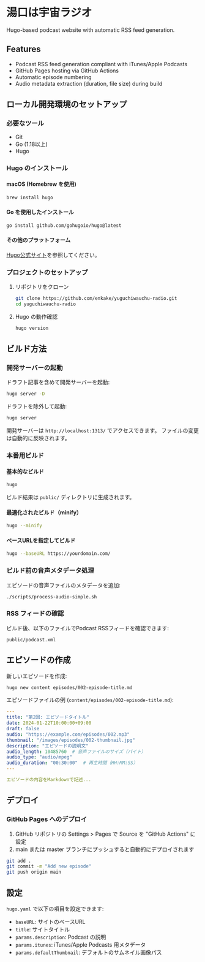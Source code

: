 # 湯口は宇宙ラジオ

Hugo-based podcast website with automatic RSS feed generation.

## Features

- Podcast RSS feed generation compliant with iTunes/Apple Podcasts
- GitHub Pages hosting via GitHub Actions
- Automatic episode numbering
- Audio metadata extraction (duration, file size) during build

## ローカル開発環境のセットアップ

### 必要なツール

- Git
- Go (1.18以上)
- Hugo

### Hugo のインストール

#### macOS (Homebrew を使用)
```bash
brew install hugo
```

#### Go を使用したインストール
```bash
go install github.com/gohugoio/hugo@latest
```

#### その他のプラットフォーム
[Hugo公式サイト](https://gohugo.io/installation/)を参照してください。

### プロジェクトのセットアップ

1. リポジトリをクローン
   ```bash
   git clone https://github.com/enkake/yuguchiwauchu-radio.git
   cd yuguchiwauchu-radio
   ```

2. Hugo の動作確認
   ```bash
   hugo version
   ```

## ビルド方法

### 開発サーバーの起動

ドラフト記事を含めて開発サーバーを起動:
```bash
hugo server -D
```

ドラフトを除外して起動:
```bash
hugo server
```

開発サーバーは `http://localhost:1313/` でアクセスできます。
ファイルの変更は自動的に反映されます。

### 本番用ビルド

#### 基本的なビルド
```bash
hugo
```

ビルド結果は `public/` ディレクトリに生成されます。

#### 最適化されたビルド（minify）
```bash
hugo --minify
```

#### ベースURLを指定してビルド
```bash
hugo --baseURL https://yourdomain.com/
```

### ビルド前の音声メタデータ処理

エピソードの音声ファイルのメタデータを追加:
```bash
./scripts/process-audio-simple.sh
```

### RSS フィードの確認

ビルド後、以下のファイルでPodcast RSSフィードを確認できます:
```
public/podcast.xml
```

## エピソードの作成

新しいエピソードを作成:
```bash
hugo new content episodes/002-episode-title.md
```

エピソードファイルの例 (`content/episodes/002-episode-title.md`):
```yaml
---
title: "第2回: エピソードタイトル"
date: 2024-01-22T10:00:00+09:00
draft: false
audio: "https://example.com/episodes/002.mp3"
thumbnail: "/images/episodes/002-thumbnail.jpg"
description: "エピソードの説明文"
audio_length: 10485760  # 音声ファイルのサイズ（バイト）
audio_type: "audio/mpeg"
audio_duration: "00:30:00"  # 再生時間（HH:MM:SS）
---

エピソードの内容をMarkdownで記述...
```

## デプロイ

### GitHub Pages へのデプロイ

1. GitHub リポジトリの Settings > Pages で Source を "GitHub Actions" に設定
2. main または master ブランチにプッシュすると自動的にデプロイされます

```bash
git add .
git commit -m "Add new episode"
git push origin main
```

## 設定

`hugo.yaml` で以下の項目を設定できます:

- `baseURL`: サイトのベースURL
- `title`: サイトタイトル
- `params.description`: Podcast の説明
- `params.itunes`: iTunes/Apple Podcasts 用メタデータ
- `params.defaultThumbnail`: デフォルトのサムネイル画像パス